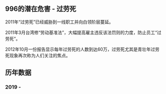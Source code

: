 ## 996的潜在危害 - 过劳死
2011年“过劳死”已经威胁到一线职工并向白领阶层蔓延。

2011年3月台湾修“劳动基准法”，大幅提高雇主违反该法罚则的力度，防止员工“过劳死”。

2012年10月一份报告显示每年过劳死的人数到达60万，过劳死尤其是青壮年过劳死现象再次称为人们关注的焦点。

## 历年数据
### 2019 -
